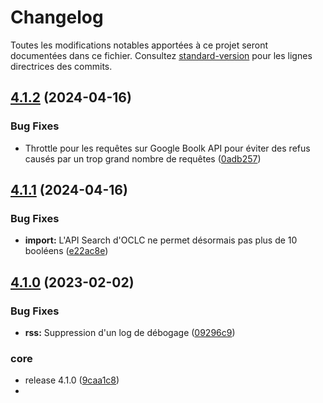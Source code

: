 # Changelog

Toutes les modifications notables apportées à ce projet seront documentées dans ce fichier. Consultez [standard-version](https://github.com/conventional-changelog/standard-version) pour les lignes directrices des commits.

## [4.1.2](https://github.com/bibudem/api-acquisitions/compare/v4.1.1...v4.1.2) (2024-04-16)


### Bug Fixes

* Throttle pour les requêtes sur Google Boolk API pour éviter des refus causés par un trop grand nombre de requêtes ([0adb257](https://github.com/bibudem/api-acquisitions/commit/0adb2573fa6695d5d7c63b01bbf2d92fb7c93ddf))

## [4.1.1](https://github.com/bibudem/api-acquisitions/compare/v4.1.0...v4.1.1) (2024-04-16)


### Bug Fixes

* **import:** L'API Search d'OCLC ne permet désormais pas plus de 10 booléens ([e22ac8e](https://github.com/bibudem/api-acquisitions/commit/e22ac8e9717b0638aa7c55009556752681b25818))

## [4.1.0](https://github.com/bibudem/api-acquisitions/compare/4.0.1...v4.1.0) (2023-02-02)


### Bug Fixes

* **rss:** Suppression d'un log de débogage ([09296c9](https://github.com/bibudem/api-acquisitions/commit/09296c9470c52964d509216b8944e00e1d5ffc68))


### core

* release 4.1.0 ([9caa1c8](https://github.com/bibudem/api-acquisitions/commit/9caa1c86aeaf5c13aaf799acf2a05d44d2ecd941))
*
